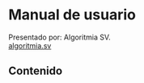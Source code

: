 Manual de usuario
=================

Presentado por: Algoritmia SV.  
[algoritmia.sv](https://www.algoritmia.sv)

Contenido
---------
